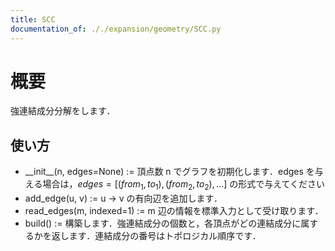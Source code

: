 ```yaml
---
title: SCC
documentation_of: ././expansion/geometry/SCC.py
---
```


# 概要
強連結成分分解をします．

## 使い方

- \_\_init\_\_(n, edges=None) := 頂点数 n でグラフを初期化します．edges を与える場合は，$edges = [(from_1, to_1), (from_2, to_2), \ldots]$ の形式で与えてください
- add_edge(u, v) := u -> v の有向辺を追加します．
- read_edges(m, indexed=1) := m 辺の情報を標準入力として受け取ります．
- build() := 構築します．強連結成分の個数と，各頂点がどの連結成分に属するかを返します．連結成分の番号はトポロジカル順序です．
